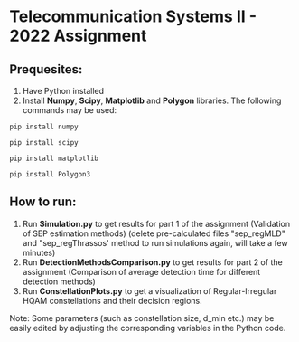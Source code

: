 # Telecommunication Systems II - 2022 Assignment

## Prequesites:
  
  1. Have Python installed
  2. Install **Numpy**, **Scipy**, **Matplotlib** and **Polygon** libraries. The following commands may be used:
	
	pip install numpy
	
	pip install scipy
	
	pip install matplotlib
	
	pip install Polygon3

 
 
## How to run:
  
  1. Run **Simulation.py** to get results for part 1 of the assignment (Validation of SEP estimation methods)
  (delete pre-calculated files "sep_regMLD" and "sep_regThrassos' method to run simulations again, will take a few minutes)
  2. Run **DetectionMethodsComparison.py** to get results for part 2 of the assignment (Comparison of average detection time for different detection methods)
  3. Run **ConstellationPlots.py** to get a visualization of Regular-Irregular HQAM constellations and their decision regions.

Note: Some parameters (such as constellation size, d_min etc.) may be easily edited by adjusting the corresponding variables in the Python code.

